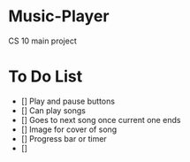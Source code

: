 # Music-Player
CS 10 main project

# To Do List
- [] Play and pause buttons
- [] Can play songs
- [] Goes to next song once current one ends
- [] Image for cover of song
- [] Progress bar or timer
- [] 

